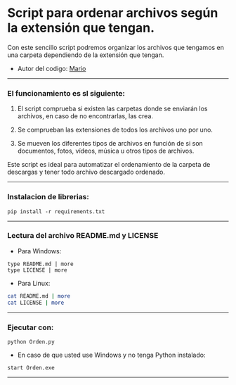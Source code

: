 # Script para ordenar archivos según la extensión que tengan.

Con este sencillo script podremos organizar los archivos que tengamos en una carpeta dependiendo de la extensión que tengan.

- Autor del codigo: [Mario](https://github.com/Maalfer)

----

### El funcionamiento es sl siguiente:

1. El script comprueba si existen las carpetas donde se enviarán los archivos, en caso de no encontrarlas, las crea.

2. Se comprueban las extensiones de todos los archivos uno por uno.

3. Se mueven los diferentes tipos de archivos en función de si son documentos, fotos, vídeos, música u otros tipos de archivos.

Este script es ideal para automatizar el ordenamiento de la carpeta de descargas y tener todo archivo descargado ordenado.

----

### Instalacion de librerias:

```batch
pip install -r requirements.txt
```

----

### Lectura del archivo README.md y LICENSE
- Para Windows:

```batch
type README.md | more
type LICENSE | more
```

- Para Linux:
```bash
cat README.md | more
cat LICENSE | more
```

----
### Ejecutar con:

```batch
python Orden.py
```

- En caso de que usted use Windows y no tenga Python instalado:
```batch
start Orden.exe
```


----
